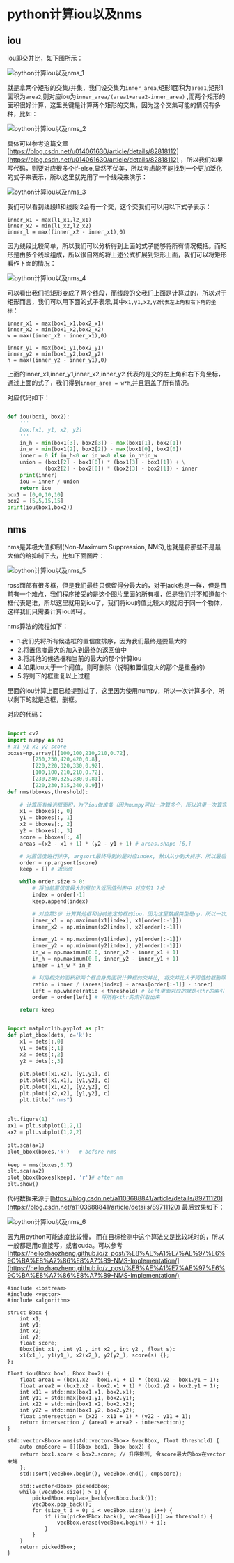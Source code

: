# python计算iou以及nms  

## iou  

iou即交并比，如下图所示：  

![python计算iou以及nms_1](http://coderwangson.gitee.io/image_bed/python%E8%AE%A1%E7%AE%97iou%E4%BB%A5%E5%8F%8Anms/python%E8%AE%A1%E7%AE%97iou%E4%BB%A5%E5%8F%8Anms_1.jpg)

就是拿两个矩形的交集/并集，我们设交集为`inner_area`,矩形1面积为`area1`,矩形1面积为`area2`,则对应iou为`inner_area/(area1+area2-inner_area)` ,而两个矩形的面积很好计算，这里关键是计算两个矩形的交集，因为这个交集可能的情况有多种，比如： 

![python计算iou以及nms_2](http://coderwangson.gitee.io/image_bed/python%E8%AE%A1%E7%AE%97iou%E4%BB%A5%E5%8F%8Anms/python%E8%AE%A1%E7%AE%97iou%E4%BB%A5%E5%8F%8Anms_2.jpg)

具体可以参考这篇文章 [https://blog.csdn.net/u014061630/article/details/82818112](https://blog.csdn.net/u014061630/article/details/82818112) ，所以我们如果写代码，则要对应很多个if-else,显然不优美，所以考虑能不能找到一个更加泛化的式子来表示，所以这里就先用了一个线段来演示：  

![python计算iou以及nms_3](http://coderwangson.gitee.io/image_bed/python%E8%AE%A1%E7%AE%97iou%E4%BB%A5%E5%8F%8Anms/python%E8%AE%A1%E7%AE%97iou%E4%BB%A5%E5%8F%8Anms_3.jpg) 

我们可以看到线段l1和线段l2会有一个交，这个交我们可以用以下式子表示：  

```
inner_x1 = max(l1_x1,l2_x1)
inner_x2 = min(l1_x2,l2_x2)
inner_l = max((inner_x2 - inner_x1),0)
```  

因为线段比较简单，所以我们可以分析得到上面的式子能够将所有情况概括。而矩形是由多个线段组成，所以很自然的将上述公式扩展到矩形上面，我们可以将矩形看作下面的情况：  

![python计算iou以及nms_4](http://coderwangson.gitee.io/image_bed/python%E8%AE%A1%E7%AE%97iou%E4%BB%A5%E5%8F%8Anms/python%E8%AE%A1%E7%AE%97iou%E4%BB%A5%E5%8F%8Anms_4.jpg) 

可以看出我们把矩形变成了两个线段，而线段的交我们上面是计算过的，所以对于矩形而言，我们可以用下面的式子表示,其中`x1,y1,x2,y2代表左上角和右下角的坐标`： 

```
inner_x1 = max(box1_x1,box2_x1)
inner_x2 = min(box1_x2,box2_x2)
w = max((inner_x2 - inner_x1),0)

inner_y1 = max(box1_y1,box2_y1)
inner_y2 = min(box1_y2,box2_y2)
h = max((inner_y2 - inner_y1),0)

```    

上面的inner_x1,inner_y1,inner_x2,inner_y2 代表的是交的左上角和右下角坐标，通过上面的式子，我们得到`inner_area = w*h`,并且涵盖了所有情况。  

对应代码如下：  

```python 

def iou(box1, box2):
    '''  
    box:[x1, y1, x2, y2]
    '''
    in_h = min(box1[3], box2[3]) - max(box1[1], box2[1])
    in_w = min(box1[2], box2[2]) - max(box1[0], box2[0])
    inner = 0 if in_h<0 or in_w<0 else in_h*in_w
    union = (box1[2] - box1[0]) * (box1[3] - box1[1]) + \
            (box2[2] - box2[0]) * (box2[3] - box2[1]) - inner
    print(inner)
    iou = inner / union
    return iou
box1 = [0,0,10,10]
box2 = [5,5,15,15]
print(iou(box1,box2))

```


## nms  

nms是非极大值抑制(Non-Maximum Suppression, NMS),也就是将那些不是最大值的给抑制下去，比如下面图片：  

![python计算iou以及nms_5](http://coderwangson.gitee.io/image_bed/python%E8%AE%A1%E7%AE%97iou%E4%BB%A5%E5%8F%8Anms/python%E8%AE%A1%E7%AE%97iou%E4%BB%A5%E5%8F%8Anms_5.jpg)   

ross面部有很多框，但是我们最终只保留得分最大的，对于jack也是一样，但是目前有一个难点，我们程序接受的是这个图片里面的所有框，但是我们并不知道每个框代表是谁，所以这里就用到iou了，我们将iou的值比较大的就归于同一个物体，这样我们只需要计算iou即可。  

nms算法的流程如下：  

* 1.我们先将所有候选框的置信度排序，因为我们最终是要最大的
* 2.将置信度最大的加入到最终的返回值中
* 3.将其他的候选框和当前的最大的那个计算iou
* 4.如果iou大于一个阈值，则可删除（说明和置信度大的那个是重叠的）
* 5.将剩下的框重复以上过程 

里面的iou计算上面已经提到过了，这里因为使用numpy，所以一次计算多个，所以剩下的就是选框，删框。  

对应的代码：  

```python

import cv2
import numpy as np
# x1 y1 x2 y2 score
boxes=np.array([[100,100,210,210,0.72],
        [250,250,420,420,0.8],
        [220,220,320,330,0.92],
        [100,100,210,210,0.72],
        [230,240,325,330,0.81],
        [220,230,315,340,0.9]]) 
def nms(bboxes,threshold):
    
    # 计算所有候选框面积，为了iou做准备（因为numpy可以一次算多个，所以这里一次算完）
    x1 = bboxes[:, 0]
    y1 = bboxes[:, 1]
    x2 = bboxes[:, 2]
    y2 = bboxes[:, 3]
    score = bboxes[:, 4]
    areas =(x2 - x1 + 1) * (y2 - y1 + 1) # areas.shape [6,]

    # 对置信度进行排序, argsort最终得到的是对应index, 默认从小到大排序，所以最后一个是最大（-1
    order = np.argsort(score)
    keep = [] # 返回值

    while order.size > 0:
        # 将当前置信度最大的框加入返回值列表中 对应的1 2步
        index = order[-1]
        keep.append(index)

        # 对应第3步 计算其他框和当前选定的框的iou，因为这里数据类型是np，所以一次是计算的多个
        inner_x1 = np.maximum(x1[index], x1[order[:-1]])
        inner_x2 = np.minimum(x2[index], x2[order[:-1]])

        inner_y1 = np.maximum(y1[index], y1[order[:-1]])
        inner_y2 = np.minimum(y2[index], y2[order[:-1]])
        in_w = np.maximum(0.0, inner_x2 - inner_x1 + 1)
        in_h = np.maximum(0.0, inner_y2 - inner_y1 + 1)
        inner = in_w * in_h

        # 利用相交的面积和两个框自身的面积计算框的交并比, 将交并比大于阈值的框删除 对应第4步
        ratio = inner / (areas[index] + areas[order[:-1]] - inner)
        left = np.where(ratio < threshold) # left里面对应的就是<thr的索引
        order = order[left] # 将所有<thr的索引取出来

    return keep


import matplotlib.pyplot as plt
def plot_bbox(dets, c='k'):
    x1 = dets[:,0]
    y1 = dets[:,1]
    x2 = dets[:,2]
    y2 = dets[:,3]
    
    plt.plot([x1,x2], [y1,y1], c)
    plt.plot([x1,x1], [y1,y2], c)
    plt.plot([x1,x2], [y2,y2], c)
    plt.plot([x2,x2], [y1,y2], c)
    plt.title(" nms")
 
    
plt.figure(1)
ax1 = plt.subplot(1,2,1)
ax2 = plt.subplot(1,2,2)
 
plt.sca(ax1)
plot_bbox(boxes,'k')   # before nms
 
keep = nms(boxes,0.7)
plt.sca(ax2)
plot_bbox(boxes[keep], 'r')# after nm
plt.show()
```  

代码数据来源于[https://blog.csdn.net/a1103688841/article/details/89711120](https://blog.csdn.net/a1103688841/article/details/89711120) 最后效果如下：  

![python计算iou以及nms_6](http://coderwangson.gitee.io/image_bed/python%E8%AE%A1%E7%AE%97iou%E4%BB%A5%E5%8F%8Anms/python%E8%AE%A1%E7%AE%97iou%E4%BB%A5%E5%8F%8Anms_6.jpg)   

因为用python可能速度比较慢， 而在目标检测中这个算法又是比较耗时的，所以一般都是用c直接写，或者cuda。可以参考[https://hellozhaozheng.github.io/z_post/%E8%AE%A1%E7%AE%97%E6%9C%BA%E8%A7%86%E8%A7%89-NMS-Implementation/](https://hellozhaozheng.github.io/z_post/%E8%AE%A1%E7%AE%97%E6%9C%BA%E8%A7%86%E8%A7%89-NMS-Implementation/)  

```
#include <iostream>
#include <vector>
#include <algorithm>

struct Bbox {
    int x1;
    int y1;
    int x2;
    int y2;
    float score;
    Bbox(int x1_, int y1_, int x2_, int y2_, float s):
    x1(x1_), y1(y1_), x2(x2_), y2(y2_), score(s) {};
};

float iou(Bbox box1, Bbox box2) {
    float area1 = (box1.x2 - box1.x1 + 1) * (box1.y2 - box1.y1 + 1);
    float area2 = (box2.x2 - box2.x1 + 1) * (box2.y2 - box2.y1 + 1);
    int x11 = std::max(box1.x1, box2.x1);
    int y11 = std::max(box1.y1, box2.y1);
    int x22 = std::min(box1.x2, box2.x2);
    int y22 = std::min(box1.y2, box2.y2);
    float intersection = (x22 - x11 + 1) * (y22 - y11 + 1);
    return intersection / (area1 + area2 - intersection);
}

std::vector<Bbox> nms(std::vector<Bbox> &vecBbox, float threshold) {
    auto cmpScore = [](Bbox box1, Bbox box2) {
    return box1.score < box2.score; // 升序排列, 令score最大的box在vector末端
    };
    std::sort(vecBbox.begin(), vecBbox.end(), cmpScore);

    std::vector<Bbox> pickedBbox;
    while (vecBbox.size() > 0) {
        pickedBbox.emplace_back(vecBbox.back());
        vecBbox.pop_back();
        for (size_t i = 0; i < vecBbox.size(); i++) {
            if (iou(pickedBbox.back(), vecBbox[i]) >= threshold) {
                vecBbox.erase(vecBbox.begin() + i);
            }
        }
    }
    return pickedBbox;
}
```
